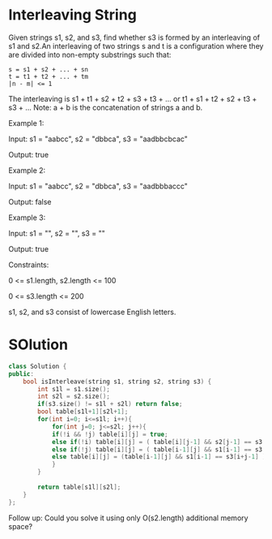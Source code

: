 # Interleaving String

Given strings s1, s2, and s3, find whether s3 is formed by an interleaving of s1 and s2.An interleaving of two strings s and t is a configuration where they are divided into non-empty substrings such that:

    s = s1 + s2 + ... + sn
    t = t1 + t2 + ... + tm
    |n - m| <= 1
The interleaving is s1 + t1 + s2 + t2 + s3 + t3 + ... or t1 + s1 + t2 + s2 + t3 + s3 + ...
Note: a + b is the concatenation of strings a and b.

Example 1:

Input: s1 = "aabcc", s2 = "dbbca", s3 = "aadbbcbcac"

Output: true

Example 2:

Input: s1 = "aabcc", s2 = "dbbca", s3 = "aadbbbaccc"

Output: false

Example 3:

Input: s1 = "", s2 = "", s3 = ""

Output: true
 

Constraints:

0 <= s1.length, s2.length <= 100

0 <= s3.length <= 200

s1, s2, and s3 consist of lowercase English letters.

# SOlution
```cpp
class Solution {
public:
    bool isInterleave(string s1, string s2, string s3) {
        int s1l = s1.size();
        int s2l = s2.size();
        if(s3.size() != s1l + s2l) return false;
        bool table[s1l+1][s2l+1];
        for(int i=0; i<=s1l; i++){
            for(int j=0; j<=s2l; j++){
            if(!i && !j) table[i][j] = true;
            else if(!i) table[i][j] = ( table[i][j-1] && s2[j-1] == s3[i+j-1]);
            else if(!j) table[i][j] = ( table[i-1][j] && s1[i-1] == s3[i+j-1]);
            else table[i][j] = (table[i-1][j] && s1[i-1] == s3[i+j-1] ) || (table[i][j-1] && s2[j-1] == s3[i+j-1] );
            }
        }
        
        return table[s1l][s2l];
    }
};
``` 

Follow up: Could you solve it using only O(s2.length) additional memory space?